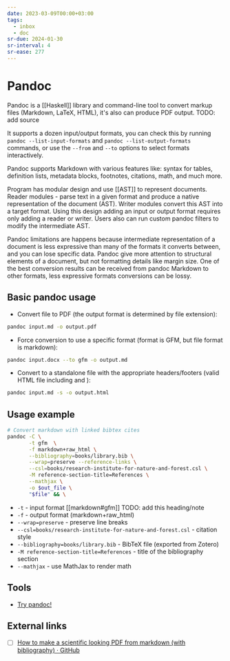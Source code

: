 ```yaml
---
date: 2023-03-09T00:00+03:00
tags:
  - inbox
  - doc
sr-due: 2024-01-30
sr-interval: 4
sr-ease: 277
---
```


# Pandoc

Pandoc is a [[Haskell]] library and command-line tool to convert markup files
(Markdown, LaTeX, HTML), it's also can produce PDF output.
TODO: add source

It supports a dozen input/output formats, you can check this by running
`pandoc --list-input-formats` and `pandoc --list-output-formats` commands, or
use the `--from` and `--to` options to select formats interactively.

Pandoc supports Markdown with various features like: syntax for tables,
definition lists, metadata blocks, footnotes, citations, math, and much more.

Program has modular design and use [[AST]] to represent documents. Reader
modules - parse text in a given format and produce a native representation of
the document (AST). Writer modules convert this AST into a target format. Using
this design adding an input or output format requires only adding a reader or
writer. Users also can run custom pandoc filters to modify the intermediate AST.

Pandoc limitations are happens because intermediate representation of a document
is less expressive than many of the formats it converts between, and you can
lose specific data. Pandoc give more attention to structural elements of a
document, but not formatting details like margin size. One of the best
conversion results can be received from pandoc Markdown to other formats, less
expressive formats conversions can be lossy.

## Basic pandoc usage

- Convert file to PDF (the output format is determined by file extension):

```bash
pandoc input.md -o output.pdf
```

- Force conversion to use a specific format (format is GFM, but file format is
  markdown):

```bash
pandoc input.docx --to gfm -o output.md
```

- Convert to a standalone file with the appropriate headers/footers (valid HTML
  file including <head> and <body>):

```bash
pandoc input.md -s -o output.html
```

## Usage example

```bash
# Convert markdown with linked bibtex cites
pandoc -C \
       -t gfm  \
       -f markdown+raw_html \
       --bibliography=books/library.bib \
       --wrap=preserve --reference-links \
       --csl=books/research-institute-for-nature-and-forest.csl \
       -M reference-section-title=References \
       --mathjax \
       -o $out_file \
       "$file" && \
```

- `-t` - input format [[markdown#gfm]] TODO: add this heading/note
- `-f` - output format (markdown+raw_html)
- `--wrap=preserve` - preserve line breaks
- `--csl=books/research-institute-for-nature-and-forest.csl` - citation style
- `--bibliography=books/library.bib` - BibTeX file (exported from Zotero)
- `-M reference-section-title=References` - title of the bibliography section
- `--mathjax` - use MathJax to render math

## Tools

- [Try pandoc!](https://pandoc.org/try/)

## External links

- [ ] [How to make a scientific looking PDF from markdown (with bibliography) · GitHub](https://gist.github.com/maxogden/97190db73ac19fc6c1d9beee1a6e4fc8)
